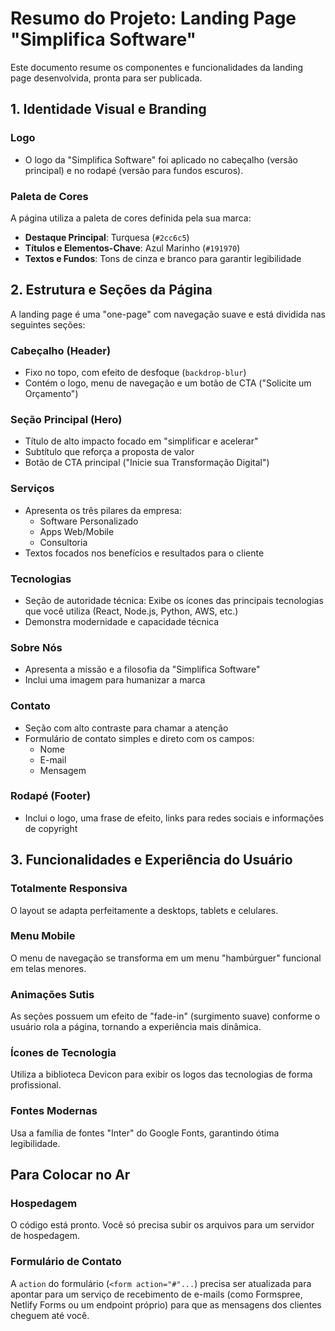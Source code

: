 # Resumo do Projeto: Landing Page "Simplifica Software"

Este documento resume os componentes e funcionalidades da landing page desenvolvida, pronta para ser publicada.

## 1. Identidade Visual e Branding

### Logo
- O logo da "Simplifica Software" foi aplicado no cabeçalho (versão principal) e no rodapé (versão para fundos escuros).

### Paleta de Cores
A página utiliza a paleta de cores definida pela sua marca:

- **Destaque Principal**: Turquesa (`#2cc6c5`)
- **Títulos e Elementos-Chave**: Azul Marinho (`#191970`)
- **Textos e Fundos**: Tons de cinza e branco para garantir legibilidade

## 2. Estrutura e Seções da Página

A landing page é uma "one-page" com navegação suave e está dividida nas seguintes seções:

### Cabeçalho (Header)
- Fixo no topo, com efeito de desfoque (`backdrop-blur`)
- Contém o logo, menu de navegação e um botão de CTA ("Solicite um Orçamento")

### Seção Principal (Hero)
- Título de alto impacto focado em "simplificar e acelerar"
- Subtítulo que reforça a proposta de valor
- Botão de CTA principal ("Inicie sua Transformação Digital")

### Serviços
- Apresenta os três pilares da empresa:
  - Software Personalizado
  - Apps Web/Mobile
  - Consultoria
- Textos focados nos benefícios e resultados para o cliente

### Tecnologias
- Seção de autoridade técnica: Exibe os ícones das principais tecnologias que você utiliza (React, Node.js, Python, AWS, etc.)
- Demonstra modernidade e capacidade técnica

### Sobre Nós
- Apresenta a missão e a filosofia da "Simplifica Software"
- Inclui uma imagem para humanizar a marca

### Contato
- Seção com alto contraste para chamar a atenção
- Formulário de contato simples e direto com os campos:
  - Nome
  - E-mail
  - Mensagem

### Rodapé (Footer)
- Inclui o logo, uma frase de efeito, links para redes sociais e informações de copyright

## 3. Funcionalidades e Experiência do Usuário

### Totalmente Responsiva
O layout se adapta perfeitamente a desktops, tablets e celulares.

### Menu Mobile
O menu de navegação se transforma em um menu "hambúrguer" funcional em telas menores.

### Animações Sutis
As seções possuem um efeito de "fade-in" (surgimento suave) conforme o usuário rola a página, tornando a experiência mais dinâmica.

### Ícones de Tecnologia
Utiliza a biblioteca Devicon para exibir os logos das tecnologias de forma profissional.

### Fontes Modernas
Usa a família de fontes "Inter" do Google Fonts, garantindo ótima legibilidade.

## Para Colocar no Ar

### Hospedagem
O código está pronto. Você só precisa subir os arquivos para um servidor de hospedagem.

### Formulário de Contato
A `action` do formulário (`<form action="#"...`) precisa ser atualizada para apontar para um serviço de recebimento de e-mails (como Formspree, Netlify Forms ou um endpoint próprio) para que as mensagens dos clientes cheguem até você.